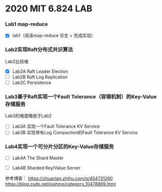 # 2020 MIT 6.824 LAB

### Lab1 map-reduce
- [x] lab1（阅读map-reduce 论文 + 完成实验）
### Lab2实现Raft分布式共识算法
Lab2比较难
- [x] Lab2A Raft Leader Election
- [ ] Lab2B Raft Log Replication
- [ ] Lab2C Persistence

### Lab3基于Raft实现一个Fault Tolerance（容错机制）的Key-Value存储服务
Lab3的难度略低于Lab2
- [ ] Lab3A 实现一个Fault Tolerance KV Service
- [ ] Lab3B 实现带有Log Compaction的Fault Tolerance KV Service

### Lab4实现一个可分片分区的Key-Value存储服务
- [ ] Lab4A The Shard Master
- [ ] Lab4B Sharded Key/Value Server


参考博客：
https://zhuanlan.zhihu.com/p/454731260
https://blog.csdn.net/joshmo/category_10478869.html
